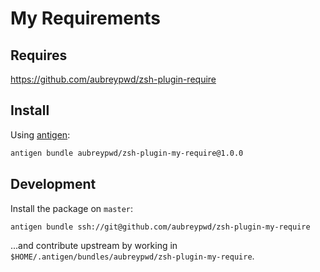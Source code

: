 # My Requirements

## Requires

https://github.com/aubreypwd/zsh-plugin-require

## Install

Using [antigen](https://github.com/zsh-users/antigen):

```bash
antigen bundle aubreypwd/zsh-plugin-my-require@1.0.0
```

## Development

Install the package on `master`:

```bash
antigen bundle ssh://git@github.com/aubreypwd/zsh-plugin-my-require
```

...and contribute upstream by working in `$HOME/.antigen/bundles/aubreypwd/zsh-plugin-my-require`.
